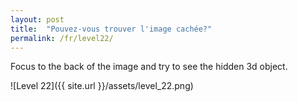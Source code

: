 ```yaml
---
layout: post
title:  "Pouvez-vous trouver l'image cachée?"
permalink: /fr/level22/
---
```

Focus to the back of the image and try to see the hidden 3d object.

![Level 22]({{ site.url }}/assets/level_22.png)